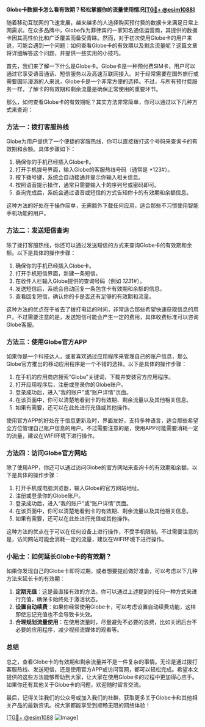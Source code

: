 **Globe卡数据卡怎么看有效期？轻松掌握你的流量使用情况[[TG💪+ @esim1088](https://t.me/s/esim1088)]**

随着移动互联网的飞速发展，越来越多的人选择购买预付费的数据卡来满足日常上网需求。在众多品牌中，Globe作为菲律宾的一家知名通信运营商，其提供的数据卡因其高性价比和广泛覆盖而备受青睐。然而，对于初次使用Globe卡的用户来说，可能会遇到一个问题：如何查看Globe卡的有效期以及剩余流量呢？这篇文章将详细解答这个问题，并提供一些实用的小技巧。

首先，我们来了解一下什么是Globe卡。Globe卡是一种预付费SIM卡，用户可以通过它享受语音通话、短信服务以及高速互联网接入。对于经常需要在国外旅行或需要国际漫游的人来说，Globe卡是一个非常方便的选择。不过，与所有预付费服务一样，了解卡的有效期和剩余流量是确保正常使用的重要环节。

那么，如何查看Globe卡的有效期呢？其实方法非常简单，你可以通过以下几种方式来查询：

### 方法一：拨打客服热线

Globe为用户提供了一个便捷的客服热线，你可以直接拨打这个号码来查询卡的有效期和余额。具体步骤如下：

1. 确保你的手机已经插入Globe卡。
2. 打开手机拨号界面，输入Globe的客服热线号码（通常是 *123#）。
3. 按下拨号键，系统会自动接通并提示你输入相关信息。
4. 按照语音提示操作，通常只需要输入卡的序列号或密码即可。
5. 查询完成后，系统会通过语音或短信的方式告知你卡的有效期和余额信息。

这种方法的好处在于操作简单，无需额外下载任何应用，适合那些不习惯使用智能手机功能的用户。

### 方法二：发送短信查询

除了拨打客服热线，你还可以通过发送短信的方式来查询Globe卡的有效期和余额。以下是具体的操作步骤：

1. 确保你的手机已经插入Globe卡。
2. 打开手机短信界面，新建一条短信。
3. 在收件人栏输入Globe提供的查询号码（例如 *123*1#）。
4. 发送短信后，系统会自动回复一条包含卡有效期和余额的信息。
5. 查看回复短信，确认你的卡是否还有足够的有效期和流量。

这种方法的优点在于省去了拨打电话的时间，非常适合那些希望快速获取信息的用户。不过需要注意的是，发送短信可能会产生一定的费用，具体收费标准可以咨询Globe客服。

### 方法三：使用Globe官方APP

如果你是一个科技达人，或者喜欢通过应用程序来管理自己的账户信息，那么Globe官方推出的移动应用程序是一个不错的选择。以下是具体的操作步骤：

1. 在手机的应用商店搜索“Globe”关键词，下载并安装官方应用程序。
2. 打开应用程序后，注册或登录你的Globe账户。
3. 登录成功后，进入“我的账户”或“账户详情”页面。
4. 在该页面中，你可以清楚地看到卡的有效期、剩余流量以及其他相关信息。
5. 如果有需要，还可以在此处进行充值或其他操作。

使用官方APP的好处在于信息更新及时，界面友好，支持多种语言，适合那些希望全方位管理自己账户信息的用户。不过需要注意的是，使用APP可能需要消耗一定的流量，建议在WIFI环境下进行操作。

### 方法四：访问Globe官方网站

除了使用APP，你还可以通过访问Globe的官方网站来查询卡的有效期和余额。以下是具体的操作步骤：

1. 打开手机或电脑浏览器，输入Globe的官方网站地址。
2. 注册或登录你的Globe账户。
3. 登录成功后，进入“我的账户”或“账户详情”页面。
4. 在该页面中，你可以清楚地看到卡的有效期、剩余流量以及其他相关信息。
5. 如果有需要，还可以在此处进行充值或其他操作。

这种方法的优点在于可以在任何设备上进行操作，不受手机限制。不过需要注意的是，访问网站可能会消耗一定的流量，建议在WIFI环境下进行操作。

### 小贴士：如何延长Globe卡的有效期？

如果你发现自己的Globe卡即将过期，或者想要提前做好准备，可以考虑以下几种方法来延长卡的有效期：

1. **定期充值**：这是最直接有效的方法。你可以通过上述提到的任何一种方式来进行充值，确保卡始终处于激活状态。
2. **设置自动续费**：如果你经常使用Globe卡，可以考虑设置自动续费功能，这样即使忘记充值也不会导致卡失效。
3. **合理规划流量使用**：在使用流量时，尽量避免不必要的浪费，比如关闭后台不必要的应用程序，减少视频流媒体的观看等。

### 总结

总之，查看Globe卡的有效期和剩余流量并不是一件复杂的事情。无论是通过拨打客服热线、发送短信，还是使用官方APP或访问官网，都可以轻松完成。希望本文提供的这些方法能够帮助到大家，让大家在使用Globe卡的过程中更加得心应手。如果你还有其他关于Globe卡的问题，欢迎随时留言交流。

最后，记得关注我们的公众号或加入我们的社群，获取更多关于Globe卡和其他相关产品的最新资讯。祝大家都能享受到顺畅无阻的网络体验！

[[TG💪+ @esim1088](https://t.me/s/esim1088) ![Image](https://i.postimg.cc/4NQfJmqS/Snipaste-2025-05-13-00-14-12.png)]